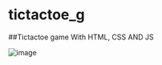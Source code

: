 # tictactoe_g

##Tictactoe game With HTML, CSS AND JS

![image](https://user-images.githubusercontent.com/61791293/177007643-27866f4a-da93-4d42-a3e1-942985a0f81a.png)
